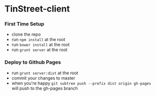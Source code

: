 TinStreet-client
================

### First Time Setup

* clone the repo
* run `npm install` at the root
* run `bower install` at the root
* run `grunt server` at the root

### Deploy to Github Pages

* run `grunt server:dist` at the root
* commit your changes to master
* when you're happy `git subtree push --prefix dist origin gh-pages` will push to the gh-pages branch
